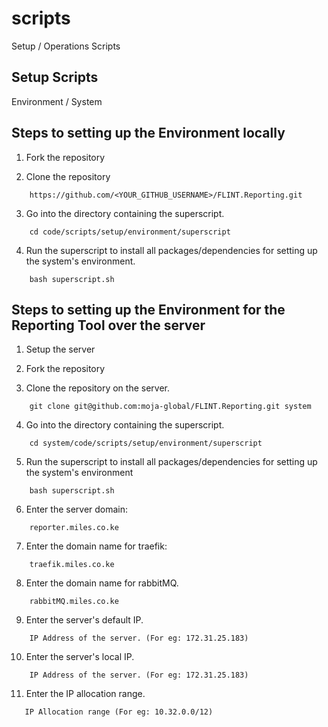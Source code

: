 # scripts
Setup / Operations Scripts

## Setup Scripts 
Environment / System 

## Steps to setting up the Environment locally

1. Fork the repository

2. Clone the repository 

```
    https://github.com/<YOUR_GITHUB_USERNAME>/FLINT.Reporting.git
```

3. Go into the directory containing the superscript.

```
    cd code/scripts/setup/environment/superscript
```
4. Run the superscript to install all packages/dependencies for setting up the system's environment.

```
    bash superscript.sh
```

## Steps to setting up the Environment for the Reporting Tool over the server

1. Setup the server 

2. Fork the repository 

3. Clone the repository on the server.

```
    git clone git@github.com:moja-global/FLINT.Reporting.git system
```

4. Go into the directory containing the superscript.

```
    cd system/code/scripts/setup/environment/superscript
```

5. Run the superscript to install all packages/dependencies for setting up the system's environment

```
    bash superscript.sh
```
6. Enter the server domain: 

``` 
    reporter.miles.co.ke       
```      
7. Enter the domain name for traefik: 

``` 
    traefik.miles.co.ke
```
8. Enter the domain name for rabbitMQ. 
    
``` 
    rabbitMQ.miles.co.ke
```
9. Enter the server's default IP.

```
    IP Address of the server. (For eg: 172.31.25.183) 
```
10. Enter the server's local IP.

```
    IP Address of the server. (For eg: 172.31.25.183) 
```
11. Enter the IP allocation range.

```
   IP Allocation range (For eg: 10.32.0.0/12)
```